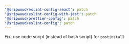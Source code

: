 ```yaml
---
'@sripwoud/eslint-config-react': patch
'@sripwoud/eslint-config-with-jest': patch
'@sripwoud/prettier-config': patch
'@sripwoud/eslint-config': patch
---
```


Fix: use node script (instead of bash script) for `postinstall`
